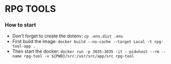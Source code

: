 # RPG TOOLS

### How to start
- Don't forget to create the dotenv: ```cp .env.dist .env```
- First build the image: ```docker build --no-cache --target Local -t rpg-tool-app .```
- Then start the docker: ```docker run -p 3035:3035 -it --pid=host --rm --name rpg-tool -v ${PWD}/src:/usr/src/app/src rpg-tool```